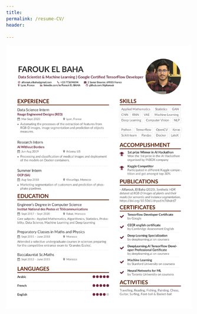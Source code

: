 ```yaml
---
title:
permalink: /resume-CV/
header:
  
---
```


<a href="/pdfs/CV_alpha_updated.pdf" class="image fit"><img src="/images/certificates-images/CV_alpha_updated_page-0001.jpg" alt=""></a>
